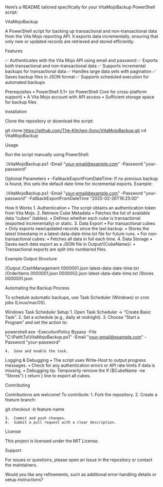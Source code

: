 Here’s a README tailored specifically for your VitaMojoBackup PowerShell script:

VitaMojoBackup

A PowerShell script for backing up transactional and non-transactional data from the Vita Mojo reporting API. It exports data incrementally, ensuring that only new or updated records are retrieved and stored efficiently.

Features

✅ Authenticates with the Vita Mojo API using email and password
✅ Exports both transactional and non-transactional data
✅ Supports incremental backups for transactional data
✅ Handles large data sets with pagination
✅ Saves backup files in JSON format
✅ Supports scheduled execution for automated backups

Prerequisites
	•	PowerShell 5.1+ (or PowerShell Core for cross-platform support)
	•	A Vita Mojo account with API access
	•	Sufficient storage space for backup files

Installation

Clone the repository or download the script:

git clone https://github.com/The-Kitchen-Sync/VitaMojoBackup.git
cd VitaMojoBackup

Usage

Run the script manually using PowerShell:

.\VitaMojoBackup.ps1 -Email "your-email@example.com" -Password "your-password"

Optional Parameters
	•	-FallbackExportFromDateTime:
If no previous backup is found, this sets the default date-time for incremental exports.
Example:

.\VitaMojoBackup.ps1 -Email "your-email@example.com" -Password "your-password" -FallbackExportFromDateTime "2025-02-26T16:25:00"



How It Works
	1.	Authentication
	•	The script obtains an authentication token from Vita Mojo.
	2.	Retrieve Cube Metadata
	•	Fetches the list of available data “cubes” (tables).
	•	Defines whether each cube is transactional (exported incrementally) or static.
	3.	Data Export
	•	For transactional cubes:
	•	Only exports new/updated records since the last backup.
	•	Stores the latest timestamp in a latest-data-date-time.txt file for future runs.
	•	For non-transactional cubes:
	•	Fetches all data in full each time.
	4.	Data Storage
	•	Saves each data export as a JSON file in Output/{CubeName}/.
	•	Transactional exports are split into numbered files.

Example Output Structure

/Output
  /CashManagement
    0000001.json
    latest-data-date-time.txt
  /OrderItems
    0000001.json
    0000002.json
    latest-data-date-time.txt
  /Stores
    0000001.json

Automating the Backup Process

To schedule automatic backups, use Task Scheduler (Windows) or cron jobs (Linux/macOS).

Windows Task Scheduler Setup
	1.	Open Task Scheduler → “Create Basic Task”.
	2.	Set a schedule (e.g., daily at midnight).
	3.	Choose “Start a Program” and set the action to:

powershell.exe -ExecutionPolicy Bypass -File "C:\Path\To\VitaMojoBackup.ps1" -Email "your-email@example.com" -Password "your-password"


	4.	Save and enable the task.

Logging & Debugging
	•	The script uses Write-Host to output progress messages.
	•	Check for any authentication errors or API rate limits if data is missing.
	•	Debugging tip: Temporarily remove the If ($CubeName -ne "Stores") { return } line to export all cubes.

Contributing

Contributions are welcome! To contribute:
	1.	Fork the repository.
	2.	Create a feature branch:

git checkout -b feature-name


	3.	Commit and push changes.
	4.	Submit a pull request with a clear description.

License

This project is licensed under the MIT License.

Support

For issues or questions, please open an Issue in the repository or contact the maintainers.

Would you like any refinements, such as additional error-handling details or setup instructions?

